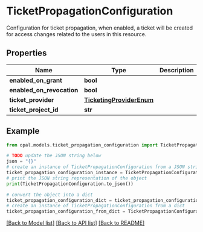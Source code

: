 # TicketPropagationConfiguration

Configuration for ticket propagation, when enabled, a ticket will be created for access changes related to the users in this resource.

## Properties

Name | Type | Description | Notes
------------ | ------------- | ------------- | -------------
**enabled_on_grant** | **bool** |  | 
**enabled_on_revocation** | **bool** |  | 
**ticket_provider** | [**TicketingProviderEnum**](TicketingProviderEnum.md) |  | [optional] 
**ticket_project_id** | **str** |  | [optional] 

## Example

```python
from opal.models.ticket_propagation_configuration import TicketPropagationConfiguration

# TODO update the JSON string below
json = "{}"
# create an instance of TicketPropagationConfiguration from a JSON string
ticket_propagation_configuration_instance = TicketPropagationConfiguration.from_json(json)
# print the JSON string representation of the object
print(TicketPropagationConfiguration.to_json())

# convert the object into a dict
ticket_propagation_configuration_dict = ticket_propagation_configuration_instance.to_dict()
# create an instance of TicketPropagationConfiguration from a dict
ticket_propagation_configuration_from_dict = TicketPropagationConfiguration.from_dict(ticket_propagation_configuration_dict)
```
[[Back to Model list]](../README.md#documentation-for-models) [[Back to API list]](../README.md#documentation-for-api-endpoints) [[Back to README]](../README.md)


